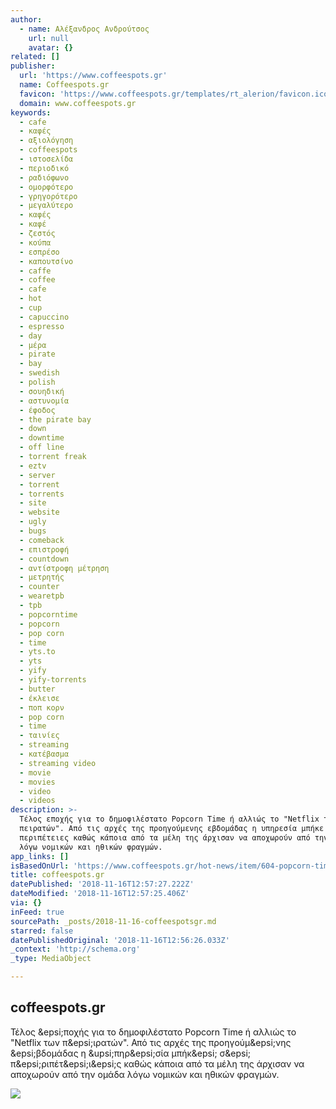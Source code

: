 ```yaml
---
author:
  - name: Αλέξανδρος Ανδρούτσος
    url: null
    avatar: {}
related: []
publisher:
  url: 'https://www.coffeespots.gr'
  name: Coffeespots.gr
  favicon: 'https://www.coffeespots.gr/templates/rt_alerion/favicon.ico'
  domain: www.coffeespots.gr
keywords:
  - cafe
  - καφές
  - αξιολόγηση
  - coffeespots
  - ιστοσελίδα
  - περιοδικό
  - ραδιόφωνο
  - ομορφότερο
  - γρηγορότερο
  - μεγαλύτερο
  - καφές
  - καφέ
  - ζεστός
  - κούπα
  - εσπρέσο
  - καπουτσίνο
  - caffe
  - coffee
  - cafe
  - hot
  - cup
  - capuccino
  - espresso
  - day
  - μέρα
  - pirate
  - bay
  - swedish
  - polish
  - σουηδική
  - αστυνομία
  - έφοδος
  - the pirate bay
  - down
  - downtime
  - off line
  - torrent freak
  - eztv
  - server
  - torrent
  - torrents
  - site
  - website
  - ugly
  - bugs
  - comeback
  - επιστροφή
  - countdown
  - αντίστροφη μέτρηση
  - μετρητής
  - counter
  - wearetpb
  - tpb
  - popcorntime
  - popcorn
  - pop corn
  - time
  - yts.to
  - yts
  - yify
  - yify-torrents
  - butter
  - έκλεισε
  - ποπ κορν
  - pop corn
  - time
  - ταινίες
  - streaming
  - κατέβασμα
  - streaming video
  - movie
  - movies
  - video
  - videos
description: >-
  Τέλος εποχής για το δημοφιλέστατο Popcorn Time ή αλλιώς το "Netflix των
  πειρατών". Από τις αρχές της προηγούμενης εβδομάδας η υπηρεσία μπήκε σε
  περιπέτειες καθώς κάποια από τα μέλη της άρχισαν να αποχωρούν από την ομάδα
  λόγω νομικών και ηθικών φραγμών.
app_links: []
isBasedOnUrl: 'https://www.coffeespots.gr/hot-news/item/604-popcorn-time-eol'
title: coffeespots.gr
datePublished: '2018-11-16T12:57:27.222Z'
dateModified: '2018-11-16T12:57:25.406Z'
via: {}
inFeed: true
sourcePath: _posts/2018-11-16-coffeespotsgr.md
starred: false
datePublishedOriginal: '2018-11-16T12:56:26.033Z'
_context: 'http://schema.org'
_type: MediaObject

---
```

<article style=""><h1>coffeespots.gr</h1><p>Τέλος &amp;epsi;ποχής για το δημοφιλέστατο Popcorn Time ή αλλιώς το "Netflix των π&amp;epsi;ιρατών". Από τις αρχές της προηγούμ&amp;epsi;νης &amp;epsi;βδομάδας η &amp;upsi;πηρ&amp;epsi;σία μπήκ&amp;epsi; σ&amp;epsi; π&amp;epsi;ριπέτ&amp;epsi;ι&amp;epsi;ς καθώς κάποια από τα μέλη της άρχισαν να αποχωρούν από την ομάδα λόγω νομικών και ηθικών φραγμών.</p><img src="https://www.coffeespots.gr/media/k2/items/cache/e3017719190ff1e83db12ee09e7beada_XL.jpg" /></article>